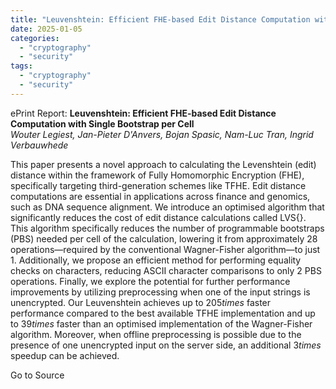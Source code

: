 ```yaml
---
title: "Leuvenshtein: Efficient FHE-based Edit Distance Computation with Single Bootstrap per Cell"
date: 2025-01-05
categories: 
  - "cryptography"
  - "security"
tags: 
  - "cryptography"
  - "security"
---
```


ePrint Report: **Leuvenshtein: Efficient FHE-based Edit Distance Computation with Single Bootstrap per Cell**  
_Wouter Legiest, Jan-Pieter D'Anvers, Bojan Spasic, Nam-Luc Tran, Ingrid Verbauwhede_

This paper presents a novel approach to calculating the Levenshtein (edit) distance within the framework of Fully Homomorphic Encryption (FHE), specifically targeting third-generation schemes like TFHE. Edit distance computations are essential in applications across finance and genomics, such as DNA sequence alignment. We introduce an optimised algorithm that significantly reduces the cost of edit distance calculations called LVS{}. This algorithm specifically reduces the number of programmable bootstraps (PBS) needed per cell of the calculation, lowering it from approximately 28 operations—required by the conventional Wagner-Fisher algorithm—to just 1. Additionally, we propose an efficient method for performing equality checks on characters, reducing ASCII character comparisons to only 2 PBS operations. Finally, we explore the potential for further performance improvements by utilizing preprocessing when one of the input strings is unencrypted. Our Leuvenshtein achieves up to $205times$ faster performance compared to the best available TFHE implementation and up to $39times$ faster than an optimised implementation of the Wagner-Fisher algorithm. Moreover, when offline preprocessing is possible due to the presence of one unencrypted input on the server side, an additional $3times$ speedup can be achieved.

Go to Source
